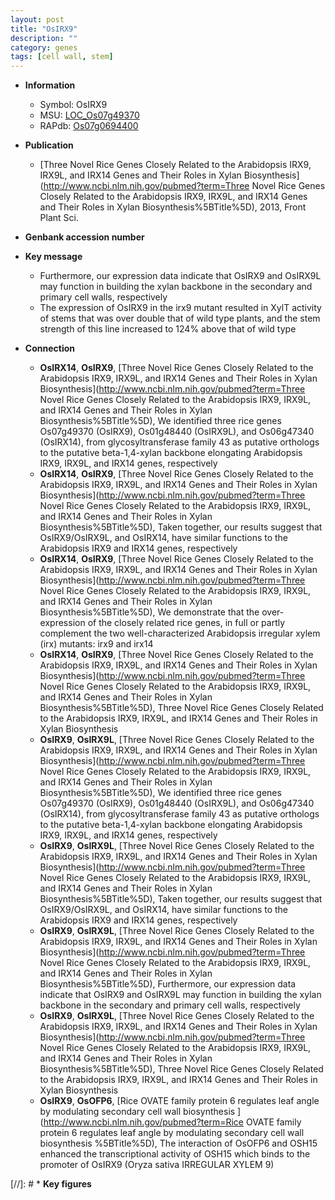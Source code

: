 ```yaml
---
layout: post
title: "OsIRX9"
description: ""
category: genes
tags: [cell wall, stem]
---
```


* **Information**  
    + Symbol: OsIRX9  
    + MSU: [LOC_Os07g49370](http://rice.uga.edu/cgi-bin/ORF_infopage.cgi?orf=LOC_Os07g49370)  
    + RAPdb: [Os07g0694400](https://rapdb.dna.affrc.go.jp/locus/?name=Os07g0694400)  

* **Publication**  
    + [Three Novel Rice Genes Closely Related to the Arabidopsis IRX9, IRX9L, and IRX14 Genes and Their Roles in Xylan Biosynthesis](http://www.ncbi.nlm.nih.gov/pubmed?term=Three Novel Rice Genes Closely Related to the Arabidopsis IRX9, IRX9L, and IRX14 Genes and Their Roles in Xylan Biosynthesis%5BTitle%5D), 2013, Front Plant Sci.

* **Genbank accession number**  

* **Key message**  
    + Furthermore, our expression data indicate that OsIRX9 and OsIRX9L may function in building the xylan backbone in the secondary and primary cell walls, respectively
    + The expression of OsIRX9 in the irx9 mutant resulted in XylT activity of stems that was over double that of wild type plants, and the stem strength of this line increased to 124% above that of wild type

* **Connection**  
    + __OsIRX14__, __OsIRX9__, [Three Novel Rice Genes Closely Related to the Arabidopsis IRX9, IRX9L, and IRX14 Genes and Their Roles in Xylan Biosynthesis](http://www.ncbi.nlm.nih.gov/pubmed?term=Three Novel Rice Genes Closely Related to the Arabidopsis IRX9, IRX9L, and IRX14 Genes and Their Roles in Xylan Biosynthesis%5BTitle%5D), We identified three rice genes Os07g49370 (OsIRX9), Os01g48440 (OsIRX9L), and Os06g47340 (OsIRX14), from glycosyltransferase family 43 as putative orthologs to the putative beta-1,4-xylan backbone elongating Arabidopsis IRX9, IRX9L, and IRX14 genes, respectively
    + __OsIRX14__, __OsIRX9__, [Three Novel Rice Genes Closely Related to the Arabidopsis IRX9, IRX9L, and IRX14 Genes and Their Roles in Xylan Biosynthesis](http://www.ncbi.nlm.nih.gov/pubmed?term=Three Novel Rice Genes Closely Related to the Arabidopsis IRX9, IRX9L, and IRX14 Genes and Their Roles in Xylan Biosynthesis%5BTitle%5D), Taken together, our results suggest that OsIRX9/OsIRX9L, and OsIRX14, have similar functions to the Arabidopsis IRX9 and IRX14 genes, respectively
    + __OsIRX14__, __OsIRX9__, [Three Novel Rice Genes Closely Related to the Arabidopsis IRX9, IRX9L, and IRX14 Genes and Their Roles in Xylan Biosynthesis](http://www.ncbi.nlm.nih.gov/pubmed?term=Three Novel Rice Genes Closely Related to the Arabidopsis IRX9, IRX9L, and IRX14 Genes and Their Roles in Xylan Biosynthesis%5BTitle%5D), We demonstrate that the over-expression of the closely related rice genes, in full or partly complement the two well-characterized Arabidopsis irregular xylem (irx) mutants: irx9 and irx14
    + __OsIRX14__, __OsIRX9__, [Three Novel Rice Genes Closely Related to the Arabidopsis IRX9, IRX9L, and IRX14 Genes and Their Roles in Xylan Biosynthesis](http://www.ncbi.nlm.nih.gov/pubmed?term=Three Novel Rice Genes Closely Related to the Arabidopsis IRX9, IRX9L, and IRX14 Genes and Their Roles in Xylan Biosynthesis%5BTitle%5D), Three Novel Rice Genes Closely Related to the Arabidopsis IRX9, IRX9L, and IRX14 Genes and Their Roles in Xylan Biosynthesis
    + __OsIRX9__, __OsIRX9L__, [Three Novel Rice Genes Closely Related to the Arabidopsis IRX9, IRX9L, and IRX14 Genes and Their Roles in Xylan Biosynthesis](http://www.ncbi.nlm.nih.gov/pubmed?term=Three Novel Rice Genes Closely Related to the Arabidopsis IRX9, IRX9L, and IRX14 Genes and Their Roles in Xylan Biosynthesis%5BTitle%5D), We identified three rice genes Os07g49370 (OsIRX9), Os01g48440 (OsIRX9L), and Os06g47340 (OsIRX14), from glycosyltransferase family 43 as putative orthologs to the putative beta-1,4-xylan backbone elongating Arabidopsis IRX9, IRX9L, and IRX14 genes, respectively
    + __OsIRX9__, __OsIRX9L__, [Three Novel Rice Genes Closely Related to the Arabidopsis IRX9, IRX9L, and IRX14 Genes and Their Roles in Xylan Biosynthesis](http://www.ncbi.nlm.nih.gov/pubmed?term=Three Novel Rice Genes Closely Related to the Arabidopsis IRX9, IRX9L, and IRX14 Genes and Their Roles in Xylan Biosynthesis%5BTitle%5D), Taken together, our results suggest that OsIRX9/OsIRX9L, and OsIRX14, have similar functions to the Arabidopsis IRX9 and IRX14 genes, respectively
    + __OsIRX9__, __OsIRX9L__, [Three Novel Rice Genes Closely Related to the Arabidopsis IRX9, IRX9L, and IRX14 Genes and Their Roles in Xylan Biosynthesis](http://www.ncbi.nlm.nih.gov/pubmed?term=Three Novel Rice Genes Closely Related to the Arabidopsis IRX9, IRX9L, and IRX14 Genes and Their Roles in Xylan Biosynthesis%5BTitle%5D), Furthermore, our expression data indicate that OsIRX9 and OsIRX9L may function in building the xylan backbone in the secondary and primary cell walls, respectively
    + __OsIRX9__, __OsIRX9L__, [Three Novel Rice Genes Closely Related to the Arabidopsis IRX9, IRX9L, and IRX14 Genes and Their Roles in Xylan Biosynthesis](http://www.ncbi.nlm.nih.gov/pubmed?term=Three Novel Rice Genes Closely Related to the Arabidopsis IRX9, IRX9L, and IRX14 Genes and Their Roles in Xylan Biosynthesis%5BTitle%5D), Three Novel Rice Genes Closely Related to the Arabidopsis IRX9, IRX9L, and IRX14 Genes and Their Roles in Xylan Biosynthesis
    + __OsIRX9__, __OsOFP6__, [Rice OVATE family protein 6 regulates leaf angle by modulating secondary cell wall biosynthesis ](http://www.ncbi.nlm.nih.gov/pubmed?term=Rice OVATE family protein 6 regulates leaf angle by modulating secondary cell wall biosynthesis %5BTitle%5D),  The interaction of OsOFP6 and OSH15 enhanced the transcriptional activity of OSH15 which binds to the promoter of OsIRX9 (Oryza sativa IRREGULAR XYLEM 9)

[//]: # * **Key figures**  


